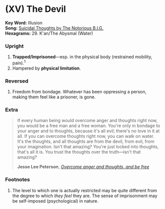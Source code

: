 # (XV) The Devil 

**Key Word:** Illusion  
**Song:** [Suicidal Thoughts by The Notorious B.I.G.](https://www.youtube.com/watch?v=v1mKGlYL9jg)  
**Hexagrams:** 29. K'an/The Abysmal (Water)



### Upright

1) **Trapped/Imprisoned**—esp. in the physical body (restrained mobility, pain).<sup>1</sup>
2) Hampered by **physical limitation**.



### Reversed

1) Freedom from bondage. Whatever has been oppressing a person, making them feel like a prisoner, is gone.



### Extra

>If every human being would overcome anger and thoughts right now, you would be a free man and a free woman. You're only in bondage to your anger and to thoughts, because it's all evil; there's no love in it at all. If you can overcome thoughts right now, you can walk on water. It's the thoughts, and all thoughts are from the devil, from evil, from your imagination. Isn't that amazing? You're just locked into thoughts, that's all it is. You trust the thoughts over the truth—isn't that amazing? 
>
>**Jesse Lee Peterson**, [*Overcome anger and thoughts, and be free*](https://www.youtube.com/shorts/VDQxtyovPeg)



### Footnotes

1. The level to which one is actually restricted may be quite different from the degree to which *they feel* they are. The sense of imprisonment may be self-imposed (psychological) in nature.



